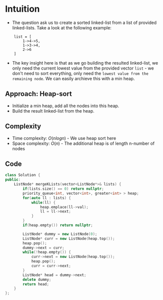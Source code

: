 # Intuition

- The question ask us to create a sorted linked-list from a list of provided linked-lists. Take a look at the following example:
```
    list = [
        1->4->5,
        1->3->4,
        2->6
    ]
```

- The key insight here is that as we go building the resulted linked-list, we only need the current lowest value from the provided vector `list` - we don't need to sort everything, only need the `lowest value from the remaining node`. We can easily archieve this with a min heap.

## Approach: Heap-sort

- Initialize a min heap, add all the nodes into this heap.
- Build the result linked-list from the heap.

## Complexity

- Time complexity: $O(nlogn)$ - We use heap sort here
- Space complexity: $O(n)$ - The additional heap is of length n-number of nodes

## Code

```cpp
class Solution {
public:
    ListNode* mergeKLists(vector<ListNode*>& lists) {
        if(lists.size() == 0) return nullptr;
        priority_queue<int, vector<int>, greater<int> > heap;
        for(auto ll : lists) {
            while(ll) {
                heap.emplace(ll->val);
                ll = ll->next;
            }
        }
        if(heap.empty()) return nullptr;

        ListNode* dummy = new ListNode(0);
        ListNode* curr = new ListNode(heap.top());
        heap.pop();
        dummy->next = curr;
        while(!heap.empty()) {
            curr->next = new ListNode(heap.top());
            heap.pop();
            curr = curr->next;
        }
        ListNode* head = dummy->next;
        delete dummy;
        return head;
    }
};
```